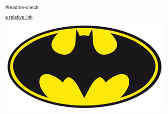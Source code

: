 #readme-check

[a relative link](README_Thijn.md)

![Alt text](static/img/batmanlogo.png?raw=true "Title")
